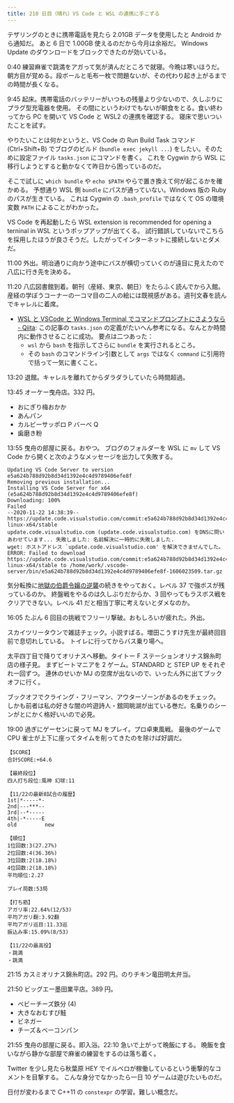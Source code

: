 ```yaml
---
title: 210 日目（晴れ）VS Code と WSL の連携に手こずる
---
```


テザリングのときに携帯電話を見たら 2.01GB データを使用したと Android から通知だ。
あと 6 日で 1.00GB 使えるのだから今月は余裕だ。
Windows Update のダウンロードをブロックできたのが効いている。

0:40 練習麻雀で跳満をアガって気が済んだところで就寝。今晩は寒いほうだ。
朝方目が覚める。段ボールと毛布一枚で問題ないが、その代わり起き上がるまでの時間が長くなる。

9:45 起床。携帯電話のバッテリーがいつもの残量より少ないので、久しぶりにプラグ型充電器を使用。
その間にというわけでもないが朝食をとる。食い終わってから PC を開いて VS Code と WSL2 の連携を確認する。
寝床で思いついたことを試す。

やりたいことは何かというと、VS Code の Run Build Task コマンド (Ctrl+Shift+B) でブログのビルド
(`bundle exec jekyll ...`) をしたい。そのために設定ファイル `tasks.json` にコマンドを書く。
これを Cygwin から WSL に移行しようとすると動かなくて昨日から困っているのだ。

そこで試しに `which bundle` や `echo $PATH` やらで置き換えて何が起こるかを確かめる。
予想通り WSL 側 `bundle` にパスが通っていない。Windows 版の Ruby のパスが生きている。
これは Cygwin の `.bash_profile` ではなくて OS の環境変数 `PATH` によることがわかった。

VS Code を再起動したら WSL extension is recommended for opening a terninal in WSL というポップアップが出てくる。
試行錯誤していないでこちらを採用したほうが良さそうだ。したがってインターネットに接続しないとダメだ。

11:00 外出。明治通りに向かう途中にバスが横切っていくのが遠目に見えたので八広に行き先を決める。

11:20 八広図書館到着。朝刊（産経、東京、朝日）をたらふく読んでから入館。
産経の学ぼうコーナーの一コマ目の二人の絵には既視感がある。週刊文春を読んでキャレルに着席。

* [WSL と VSCode と Windows Terminal でコマンドプロンプトにさようなら - Qiita](https://qiita.com/amay077/items/db83a591f98a39a2c5fe):
  この記事の `tasks.json` の定義がたいへん参考になる。なんとか時間内に動作させることに成功。
  要点は二つあった：
  * `wsl` から `bash` を指示してさらに `bundle` を実行されるところ。
  * その `bash` のコマンドライン引数として `args` ではなく `command` に引用符で括って一気に書くこと。

13:20 退館。キャレルを離れてからダラダラしていたら時間超過。

13:45 オーケー曳舟店。332 円。

* おにぎり梅おかか
* あんパン
* カルビーサッポロ P バーベ Q
* 歯磨き粉

13:55 曳舟の部屋に戻る。おやつ。
ブログのフォルダーを WSL に `mv` して VS Code から開くと次のようなメッセージを出力して失敗する。

```text
Updating VS Code Server to version e5a624b788d92b8d34d1392e4c4d9789406efe8f
Removing previous installation...
Installing VS Code Server for x64 (e5a624b788d92b8d34d1392e4c4d9789406efe8f)
Downloading: 100%
Failed
--2020-11-22 14:38:39--  https://update.code.visualstudio.com/commit:e5a624b788d92b8d34d1392e4c4d9789406efe8f/server-linux-x64/stable
update.code.visualstudio.com (update.code.visualstudio.com) をDNSに問いあわせています... 失敗しました: 名前解決に一時的に失敗しました.
wget: ホストアドレス `update.code.visualstudio.com' を解決できませんでした。
ERROR: Failed to download https://update.code.visualstudio.com/commit:e5a624b788d92b8d34d1392e4c4d9789406efe8f/server-linux-x64/stable to /home/work/.vscode-server/bin/e5a624b788d92b8d34d1392e4c4d9789406efe8f-1606023509.tar.gz
```

気分転換に[地獄の伯爵令嬢の逆襲][bshf20]の続きをやっておく。レベル 37 で強ボスが残っているのか。
終盤戦をやるのは久しぶりだからか、3 回やってもラスボス戦をクリアできない。レベル 41 だと相当丁寧に考えないとダメなのか。

16:05 たぶん 6 回目の挑戦でフリーリ撃破。おもしろいが疲れた。外出。

スカイツリータウンで雑誌チェック。小説すばる。増田こうすけ先生が最終回目前で息切れしている。
トイレに行ってからバス乗り場へ。

太平四丁目で降りてオリナスへ移動。タイトー F ステーションオリナス錦糸町店の様子見。
まずビートマニアを 2 ゲーム。STANDARD と STEP UP をそれぞれ一回ずつ。
連休のせいか MJ の空席が出ないので、いったん外に出てブックオフに行く。

ブックオフでクライング・フリーマン、アウターゾーンがあるのをチェック。
しかも前者は私の好きな闇の吟遊詩人・舘岡眺湖が出ている巻だ。名乗りのシーンがとにかく格好いいので必見。

19:00 過ぎにゲーセンに戻って MJ をプレイ。プロ卓東風戦。
最後のゲームで CPU 雀士が上下に座ってタイムを削ってきたのを除けば好調だ。

```text
【SCORE】
合計SCORE:+64.6

【最終段位】
四人打ち段位:風神 幻球:11

【11/22の最新8試合の履歴】
1st|*-----*-
2nd|---***--
3rd|--*-----
4th|-*-----E
old         new

【順位】
1位回数:3(27.27%)
2位回数:4(36.36%)
3位回数:2(18.18%)
4位回数:2(18.18%)
平均順位:2.27

プレイ局数:53局

【打ち筋】
アガリ率:22.64%(12/53)
平均アガリ翻:3.92翻
平均アガリ巡目:11.33巡
振込み率:15.09%(8/53)

【11/22の最高役】
・跳満
・跳満
```

21:15 カスミオリナス錦糸町店。292 円。のりチキン竜田明太弁当。

21:50 ビッグエー墨田業平店。389 円。

* ベビーチーズ鉄分 (4)
* 大きなおむすび鮭
* ビネガー
* チーズ＆ベーコンパン

21:55 曳舟の部屋に戻る。即入浴。22:10 急いで上がって晩飯にする。
晩飯を食いながら静かな部屋で麻雀の練習をするのは落ち着く。

Twitter を少し見たら秋葉原 HEY でイルベロが稼働しているという衝撃的なコメントを目撃する。
こんな身分でなかったら一日 10 ゲームは遊びたいものだ。

日付が変わるまで C++11 の ``constexpr`` の学習。難しい概念だ。

[bshf20]: https://wodifes.net/game/show/412
